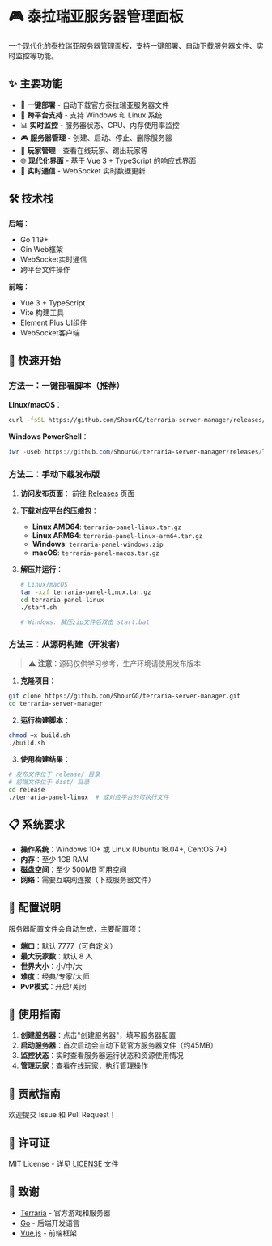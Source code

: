 # 🎮 泰拉瑞亚服务器管理面板

一个现代化的泰拉瑞亚服务器管理面板，支持一键部署、自动下载服务器文件、实时监控等功能。

## ✨ 主要功能

- 🚀 **一键部署** - 自动下载官方泰拉瑞亚服务器文件
- 🎯 **跨平台支持** - 支持 Windows 和 Linux 系统
- 📊 **实时监控** - 服务器状态、CPU、内存使用率监控
- 🎮 **服务器管理** - 创建、启动、停止、删除服务器
- 👥 **玩家管理** - 查看在线玩家、踢出玩家等
- 🌐 **现代化界面** - 基于 Vue 3 + TypeScript 的响应式界面
- 🔄 **实时通信** - WebSocket 实时数据更新

## 🛠️ 技术栈

**后端**：
- Go 1.19+
- Gin Web框架
- WebSocket实时通信
- 跨平台文件操作

**前端**：
- Vue 3 + TypeScript
- Vite 构建工具
- Element Plus UI组件
- WebSocket客户端

## 🚀 快速开始

### 方法一：一键部署脚本（推荐）

**Linux/macOS**：
```bash
curl -fsSL https://github.com/ShourGG/terraria-server-manager/releases/latest/download/deploy.sh | bash
```

**Windows PowerShell**：
```powershell
iwr -useb https://github.com/ShourGG/terraria-server-manager/releases/latest/download/deploy.ps1 | iex
```

### 方法二：手动下载发布版

1. **访问发布页面**：
   前往 [Releases](https://github.com/ShourGG/terraria-server-manager/releases) 页面

2. **下载对应平台的压缩包**：
   - **Linux AMD64**: `terraria-panel-linux.tar.gz`
   - **Linux ARM64**: `terraria-panel-linux-arm64.tar.gz`
   - **Windows**: `terraria-panel-windows.zip`
   - **macOS**: `terraria-panel-macos.tar.gz`

3. **解压并运行**：
   ```bash
   # Linux/macOS
   tar -xzf terraria-panel-linux.tar.gz
   cd terraria-panel-linux
   ./start.sh

   # Windows: 解压zip文件后双击 start.bat
   ```

### 方法三：从源码构建（开发者）

> ⚠️ **注意**：源码仅供学习参考，生产环境请使用发布版本

1. **克隆项目**：
```bash
git clone https://github.com/ShourGG/terraria-server-manager.git
cd terraria-server-manager
```

2. **运行构建脚本**：
```bash
chmod +x build.sh
./build.sh
```

3. **使用构建结果**：
```bash
# 发布文件位于 release/ 目录
# 前端文件位于 dist/ 目录
cd release
./terraria-panel-linux  # 或对应平台的可执行文件
```

## 📋 系统要求

- **操作系统**：Windows 10+ 或 Linux (Ubuntu 18.04+, CentOS 7+)
- **内存**：至少 1GB RAM
- **磁盘空间**：至少 500MB 可用空间
- **网络**：需要互联网连接（下载服务器文件）

## 🔧 配置说明

服务器配置文件会自动生成，主要配置项：

- **端口**：默认 7777（可自定义）
- **最大玩家数**：默认 8 人
- **世界大小**：小/中/大
- **难度**：经典/专家/大师
- **PvP模式**：开启/关闭

## 📖 使用指南

1. **创建服务器**：点击"创建服务器"，填写服务器配置
2. **启动服务器**：首次启动会自动下载官方服务器文件（约45MB）
3. **监控状态**：实时查看服务器运行状态和资源使用情况
4. **管理玩家**：查看在线玩家，执行管理操作

## 🤝 贡献指南

欢迎提交 Issue 和 Pull Request！

## 📄 许可证

MIT License - 详见 [LICENSE](LICENSE) 文件

## 🙏 致谢

- [Terraria](https://terraria.org/) - 官方游戏和服务器
- [Go](https://golang.org/) - 后端开发语言
- [Vue.js](https://vuejs.org/) - 前端框架
